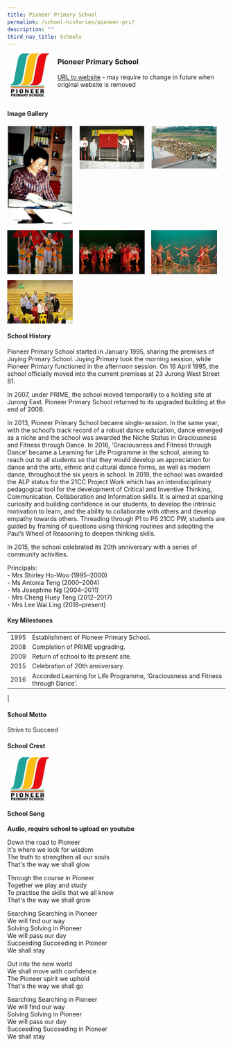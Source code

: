 ```yaml
---
title: Pioneer Primary School
permalink: /school-histories/pioneer-pri/
description: ""
third_nav_title: Schools
---
```

<img src="/images/pioneerpri1.png" style="width:20%;margin-right:15px;" align = "left">

### **Pioneer Primary School**
[URL to website](https://pioneerpri.moe.edu.sg/) - may require to change in future when original website is removed

<br clear="left">

#### **Image Gallery**

<p><a href="https://d1yxymztqoj7qn.amplifyapp.com/images/pioneerpri2.jpg">  
<img src="/images/pioneerpri2.jpg" style="width:30%;margin-right:15px;" align = "left">
</a></p>

<p><a href="https://d1yxymztqoj7qn.amplifyapp.com/images/pioneerpri3.jpg">  
<img src="/images/pioneerpri3.jpg" style="width:30%;margin-right:15px;" align = "left">
</a></p>

<p><a href="https://d1yxymztqoj7qn.amplifyapp.com/images/pioneerpri4.jpg">  
<img src="/images/pioneerpri4.jpg" style="width:30%;margin-right:15px;" align = "left">
</a></p>

<br clear="left">

<p><a href="https://d1yxymztqoj7qn.amplifyapp.com/images/pioneerpri5.jpg">  
<img src="/images/pioneerpri5.jpg" style="width:30%;margin-right:15px;" align = "left">
</a></p>

<p><a href="https://d1yxymztqoj7qn.amplifyapp.com/images/pioneerpri6.jpg">  
<img src="/images/pioneerpri6.jpg" style="width:30%;margin-right:15px;" align = "left">
</a></p>

<p><a href="https://d1yxymztqoj7qn.amplifyapp.com/images/pioneerpri7.jpg">  
<img src="/images/pioneerpri7.jpg" style="width:30%;margin-right:15px;" align = "left">
</a></p>

<br clear="left">

<p><a href="https://d1yxymztqoj7qn.amplifyapp.com/images/pioneerpri8.jpg">  
<img src="/images/pioneerpri8.jpg" style="width:30%;margin-right:15px;" align = "left">
</a></p>

<br clear="left">

#### **School History**
Pioneer Primary School started in January 1995, sharing the premises of Juying Primary School. Juying Primary took the morning session, while Pioneer Primary functioned in the afternoon session. On 16 April 1995, the school officially moved into the current premises at 23 Jurong West Street 81.

In 2007, under PRIME, the school moved temporarily to a holding site at Jurong East. Pioneer Primary School returned to its upgraded building at the end of 2008.

In 2013, Pioneer Primary School became single-session. In the same year, with the school’s track record of a robust dance education, dance emerged as a niche and the school was awarded the Niche Status in Graciousness and Fitness through Dance. In 2016, ‘Graciousness and Fitness through Dance’ became a Learning for Life Programme in the school, aiming to reach out to all students so that they would develop an appreciation for dance and the arts, ethnic and cultural dance forms, as well as modern dance, throughout the six years in school. In 2019, the school was awarded the ALP status for the 21CC Project Work which has an interdisciplinary pedagogical tool for the development of Critical and Inventive Thinking, Communication, Collaboration and Information skills. It is aimed at sparking curiosity and building confidence in our students, to develop the intrinsic motivation to learn, and the ability to collaborate with others and develop empathy towards others. Threading through P1 to P6 21CC PW, students are guided by framing of questions using thinking routines and adopting the Paul’s Wheel of Reasoning to deepen thinking skills.

In 2015, the school celebrated its 20th anniversary with a series of community activities.

Principals:<br>
\- Mrs Shirley Ho-Woo (1995–2000)<br>
\- Ms Antonia Teng (2000–2004)<br>
\- Ms Josephine Ng (2004–2011)<br>
\- Mrs Cheng Huey Teng (2012–2017)<br>
\- Mrs Lee Wai Ling (2018–present)

#### **Key Milestones**

|  |  |
|:---:|---|
| 1995 | Establishment of Pioneer Primary School. |
| 2008 | Completion of PRIME upgrading. |
| 2009 | Return of school to its present site. |
| 2015 | Celebration of 20th anniversary. |
| 2016 | Accorded Learning for Life Programme, ‘Graciousness and Fitness through Dance’. |
|

#### **School Motto**
Strive to Succeed

#### **School Crest**
<img src="/images/pioneerpri1.png" style="width:20%;margin-right:15px;" align = "left">

<br clear="left">

#### **School Song**
**Audio, require school to upload on youtube**

Down the road to Pioneer<br>
It's where we look for wisdom<br>
The truth to strengthen all our souls<br>
That's the way we shall glow

Through the course in Pioneer<br>
Together we play and study<br>
To practise the skills that we all know<br>
That's the way we shall grow

Searching Searching in Pioneer<br>
We will find our way<br>
Solving Solving in Pioneer<br>
We will pass our day<br>
Succeeding Succeeding in Pioneer<br>
We shall stay

Out into the new world<br>
We shall move with confidence<br>
The Pioneer spirit we uphold<br>
That's the way we shall go

Searching Searching in Pioneer<br>
We will find our way<br>
Solving Solving in Pioneer<br>
We will pass our day<br>
Succeeding Succeeding in Pioneer<br>
We shall stay